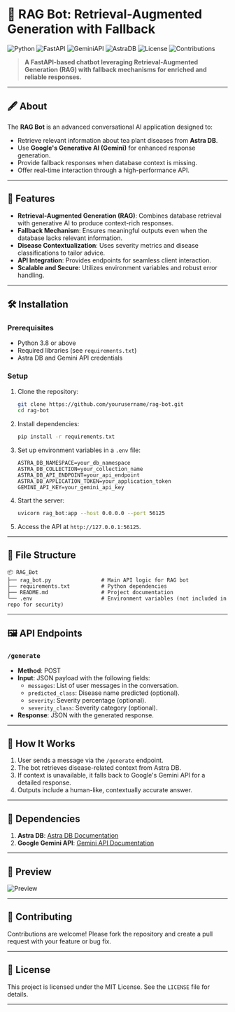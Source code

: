 
# 🤖 RAG Bot: Retrieval-Augmented Generation with Fallback

![Python](https://img.shields.io/badge/Python-3.8+-blue)
![FastAPI](https://img.shields.io/badge/FastAPI-✔️-green)
![GeminiAPI](https://img.shields.io/badge/Google_Gemini-✔️-orange)
![AstraDB](https://img.shields.io/badge/Astra_DB-✔️-purple)
![License](https://img.shields.io/github/license/yourusername/rag-bot)
![Contributions](https://img.shields.io/badge/Contributions-Welcome-brightgreen)

> **A FastAPI-based chatbot leveraging Retrieval-Augmented Generation (RAG) with fallback mechanisms for enriched and reliable responses.**

---

## 🖋️ About

The **RAG Bot** is an advanced conversational AI application designed to:
- Retrieve relevant information about tea plant diseases from **Astra DB**.
- Use **Google's Generative AI (Gemini)** for enhanced response generation.
- Provide fallback responses when database context is missing.
- Offer real-time interaction through a high-performance API.

---

## 🚀 Features

- **Retrieval-Augmented Generation (RAG)**: Combines database retrieval with generative AI to produce context-rich responses.
- **Fallback Mechanism**: Ensures meaningful outputs even when the database lacks relevant information.
- **Disease Contextualization**: Uses severity metrics and disease classifications to tailor advice.
- **API Integration**: Provides endpoints for seamless client interaction.
- **Scalable and Secure**: Utilizes environment variables and robust error handling.

---

## 🛠️ Installation

### Prerequisites
- Python 3.8 or above
- Required libraries (see `requirements.txt`)
- Astra DB and Gemini API credentials

### Setup
1. Clone the repository:
   ```bash
   git clone https://github.com/yourusername/rag-bot.git
   cd rag-bot
   ```

2. Install dependencies:
   ```bash
   pip install -r requirements.txt
   ```

3. Set up environment variables in a `.env` file:
   ```plaintext
   ASTRA_DB_NAMESPACE=your_db_namespace
   ASTRA_DB_COLLECTION=your_collection_name
   ASTRA_DB_API_ENDPOINT=your_api_endpoint
   ASTRA_DB_APPLICATION_TOKEN=your_application_token
   GEMINI_API_KEY=your_gemini_api_key
   ```

4. Start the server:
   ```bash
   uvicorn rag_bot:app --host 0.0.0.0 --port 56125
   ```

5. Access the API at `http://127.0.0.1:56125`.

---

## 📂 File Structure

```plaintext
📦 RAG_Bot
├── rag_bot.py                # Main API logic for RAG bot
├── requirements.txt          # Python dependencies
├── README.md                 # Project documentation
└── .env                      # Environment variables (not included in repo for security)
```

---

## 🖼️ API Endpoints

### `/generate`
- **Method**: POST
- **Input**: JSON payload with the following fields:
  - `messages`: List of user messages in the conversation.
  - `predicted_class`: Disease name predicted (optional).
  - `severity`: Severity percentage (optional).
  - `severity_class`: Severity category (optional).
- **Response**: JSON with the generated response.

---

## 🧪 How It Works

1. User sends a message via the `/generate` endpoint.
2. The bot retrieves disease-related context from Astra DB.
3. If context is unavailable, it falls back to Google's Gemini API for a detailed response.
4. Outputs include a human-like, contextually accurate answer.

---

## 🔗 Dependencies

1. **Astra DB**: [Astra DB Documentation](https://www.datastax.com/astra)
2. **Google Gemini API**: [Gemini API Documentation](https://ai.google)

---

## 🎨 Preview

![Preview](https://via.placeholder.com/800x400?text=RAG+Bot+Interaction+Preview)

---

## 🤝 Contributing

Contributions are welcome! Please fork the repository and create a pull request with your feature or bug fix.

---

## 📝 License

This project is licensed under the MIT License. See the `LICENSE` file for details.

---
